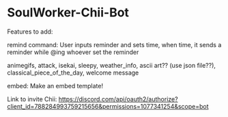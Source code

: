 # SoulWorker-Chii-Bot
Features to add:

  remind command: User inputs reminder and sets time, when time, it sends a reminder while @ing whoever set the reminder

  animegifs, attack, isekai, sleepy, weather_info, ascii art?? (use json file??), classical_piece_of_the_day, welcome message

  embed: Make an embed template!


Link to invite Chii:
  https://discord.com/api/oauth2/authorize?client_id=788284993759215656&permissions=1077341254&scope=bot